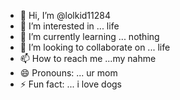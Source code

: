 - 👋 Hi, I’m @lolkid11284
- 👀 I’m interested in ... life
- 🌱 I’m currently learning ... nothing
- 💞️ I’m looking to collaborate on ... life
- 📫 How to reach me ...my nahme
- 😄 Pronouns: ... ur mom
- ⚡ Fun fact: ... i love dogs

<!---
lolkid11284/lolkid11284 is a ✨ special ✨ repository because its `README.md` (this file) appears on your GitHub profile.
You can click the Preview link to take a look at your changes.
--->
